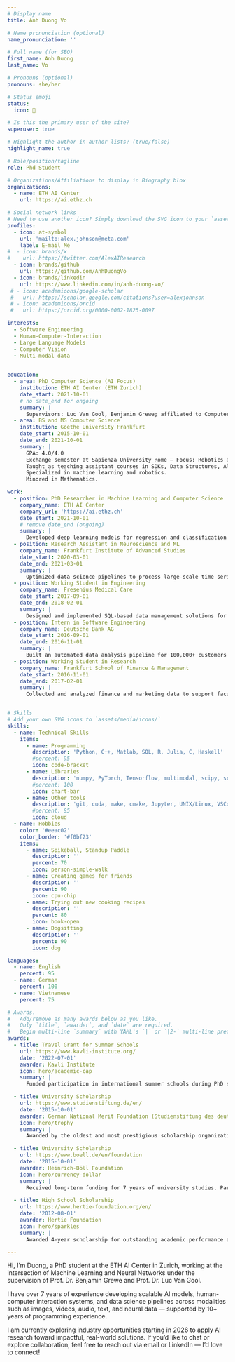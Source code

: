 ```yaml
---
# Display name
title: Anh Duong Vo 

# Name pronunciation (optional)
name_pronunciation: ''

# Full name (for SEO)
first_name: Anh Duong
last_name: Vo

# Pronouns (optional)
pronouns: she/her

# Status emoji
status:
  icon: 🚀

# Is this the primary user of the site?
superuser: true

# Highlight the author in author lists? (true/false)
highlight_name: true

# Role/position/tagline
role: Phd Student

# Organizations/Affiliations to display in Biography blox
organizations:
  - name: ETH AI Center
    url: https://ai.ethz.ch

# Social network links
# Need to use another icon? Simply download the SVG icon to your `assets/media/icons/` folder.
profiles:
  - icon: at-symbol
    url: 'mailto:alex.johnson@meta.com'
    label: E-mail Me
#  - icon: brands/x
#    url: https://twitter.com/AlexAIResearch
  - icon: brands/github
    url: https://github.com/AnhDuongVo
  - icon: brands/linkedin
    url: https://www.linkedin.com/in/anh-duong-vo/
 # - icon: academicons/google-scholar
 #   url: https://scholar.google.com/citations?user=alexjohnson
 # - icon: academicons/orcid
 #   url: https://orcid.org/0000-0002-1825-0097

interests:
  - Software Engineering
  - Human-Computer-Interaction
  - Large Language Models
  - Computer Vision
  - Multi-modal data
  

education:
  - area: PhD Computer Science (AI Focus)
    institution: ETH AI Center (ETH Zurich)
    date_start: 2021-10-01
    # no date_end for ongoing
    summary: |
      Supervisors: Luc Van Gool, Benjamin Grewe; affiliated to Computer Vision Lab and Institute of Neuroinformatics
  - area: BS and MS Computer Science
    institution: Goethe University Frankfurt
    date_start: 2015-10-01
    date_end: 2021-10-01
    summary: |
      GPA: 4.0/4.0
      Exchange semester at Sapienza University Rome – Focus: Robotics and AI
      Taught as teaching assistant courses in SDKs, Data Structures, Algorithm Design, Python, and SQL
      Specialized in machine learning and robotics.
      Minored in Mathematics. 

work:
  - position: PhD Researcher in Machine Learning and Computer Science
    company_name: ETH AI Center
    company_url: 'https://ai.ethz.ch'
    date_start: 2021-10-01
    # remove date_end (ongoing)
    summary: |
      Developed deep learning models for regression and classification problems with multi-modal data, tackling challenges of limited data availability through self-supervised learning. Engineered scalable ML pipelines, reducing computation time from 30 days to 1 day (30x improvement). Technologies used: Python, Git, Cuda, GPU/CPU, Matlab, Hugging Face, Docker, Diffusion and Generative Models, NLP, Dimensionality Reduction (PCA), Computer Vision.
  - position: Research Assistant in Neuroscience and ML
    company_name: Frankfurt Institute of Advanced Studies
    date_start: 2020-03-01
    date_end: 2021-03-01
    summary: |
      Optimized data science pipelines to process large-scale time series datasets with improved efficiency. Technologies used: Python, C/C++, Julia.
  - position: Working Student in Engineering
    company_name: Fresenius Medical Care
    date_start: 2017-09-01
    date_end: 2018-02-01
    summary: |
      Designed and implemented SQL-based data management solutions for 4 teams. Developed a department-wide website and optimized data handling workflows. Technologies used: SQL, HTML, SDKs, APIs.
  - position: Intern in Software Engineering
    company_name: Deutsche Bank AG
    date_start: 2016-09-01
    date_end: 2016-11-01
    summary: |
      Built an automated data analysis pipeline for 100,000+ customers to streamline financial reporting. Assisted in migrating 2 teams to Agile methodologies, optimizing data processing workflows. Technologies used: SQL, R, Jira, SDKs, APIs.
  - position: Working Student in Research
    company_name: Frankfurt School of Finance & Management
    date_start: 2016-11-01
    date_end: 2017-02-01
    summary: |
      Collected and analyzed finance and marketing data to support faculty research projects.


# Skills
# Add your own SVG icons to `assets/media/icons/`
skills:
  - name: Technical Skills
    items:
      - name: Programming
        description: 'Python, C++, Matlab, SQL, R, Julia, C, Haskell'
        #percent: 95
        icon: code-bracket
      - name: Libraries
        description: 'numpy, PyTorch, Tensorflow, multimodal, scipy, scikit-learn, matplotlib, OpenCV'
        #percent: 100
        icon: chart-bar
      - name: Other tools
        description: 'git, cuda, make, cmake, Jupyter, UNIX/Linux, VSCode, bash, Xcode, Latex, SDKs, APIs, Hugging Face, Docker, Parallel Computing, HPC, GPU/CPU'
        #percent: 85
        icon: cloud
  - name: Hobbies
    color: '#eeac02'
    color_border: '#f0bf23'
    items:
      - name: Spikeball, Standup Paddle
        description: ''
        percent: 70
        icon: person-simple-walk
      - name: Creating games for friends
        description: ''
        percent: 90
        icon: cpu-chip
      - name: Trying out new cooking recipes
        description: ''
        percent: 80
        icon: book-open
      - name: Dogsitting
        description: ''
        percent: 90
        icon: dog

languages:
  - name: English
    percent: 95
  - name: German
    percent: 100
  - name: Vietnamese
    percent: 75

# Awards.
#   Add/remove as many awards below as you like.
#   Only `title`, `awarder`, and `date` are required.
#   Begin multi-line `summary` with YAML's `|` or `|2-` multi-line prefix and indent 2 spaces below.
awards:
  - title: Travel Grant for Summer Schools
    url: https://www.kavli-institute.org/
    date: '2022-07-01'
    awarder: Kavli Institute
    icon: hero/academic-cap
    summary: |
      Funded participation in international summer schools during PhD studies (July–August 2022), supporting advanced training in machine learning and neuroscience.

  - title: University Scholarship
    url: https://www.studienstiftung.de/en/
    date: '2015-10-01'
    awarder: German National Merit Foundation (Studienstiftung des deutschen Volkes)
    icon: hero/trophy
    summary: |
      Awarded by the oldest and most prestigious scholarship organization in Germany (top 0.4% of students) for exceptional academic excellence and societal engagement. Attended 30+ seminars and summer schools on Applied Machine Learning, Ethics in ML, Interdisciplinary Life Sciences, and Politics.

  - title: University Scholarship
    url: https://www.boell.de/en/foundation
    date: '2015-10-01'
    awarder: Heinrich-Böll Foundation
    icon: hero/currency-dollar
    summary: |
      Received long-term funding for 7 years of university studies. Participated in interdisciplinary programs on sustainability, politics, and science communication.

  - title: High School Scholarship
    url: https://www.hertie-foundation.org/en/
    date: '2012-08-01'
    awarder: Hertie Foundation
    icon: hero/sparkles
    summary: |
      Awarded 4-year scholarship for outstanding academic performance and leadership potential. Participated in 25+ seminars and summer schools on Politics and Sciences.

---
```


Hi, I’m Duong, a PhD student at the ETH AI Center in Zurich, working at the intersection of Machine Learning and Neural Networks under the supervision of Prof. Dr. Benjamin Grewe and Prof. Dr. Luc Van Gool.

I have over 7 years of experience developing scalable AI models, human-computer interaction systems, and data science pipelines across modalities such as images, videos, audio, text, and neural data — supported by 10+ years of programming experience.

I am currently exploring industry opportunities starting in 2026 to apply AI research toward impactful, real-world solutions. If you’d like to chat or explore collaboration, feel free to reach out via email or LinkedIn — I’d love to connect!